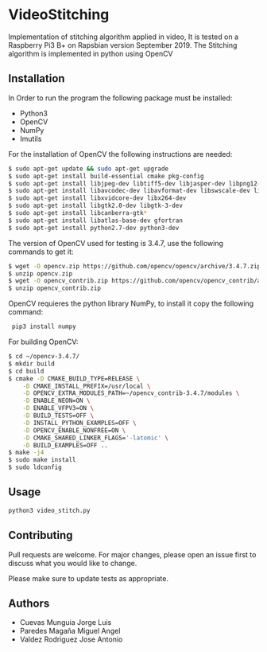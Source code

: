 # VideoStitching
Implementation of stitching algorithm applied in video, It is tested on a Raspberry Pi3 B+ on Rapsbian version September 2019. The Stitching algorithm is implemented in python using OpenCV

## Installation
In Order to run the program the following package must be installed:
- Python3
- OpenCV
- NumPy
- Imutils

For the installation of OpenCV the following instructions are needed:
``` bash
$ sudo apt-get update && sudo apt-get upgrade
$ sudo apt-get install build-essential cmake pkg-config
$ sudo apt-get install libjpeg-dev libtiff5-dev libjasper-dev libpng12-dev
$ sudo apt-get install libavcodec-dev libavformat-dev libswscale-dev libv4l-dev
$ sudo apt-get install libxvidcore-dev libx264-dev
$ sudo apt-get install libgtk2.0-dev libgtk-3-dev
$ sudo apt-get install libcanberra-gtk*
$ sudo apt-get install libatlas-base-dev gfortran
$ sudo apt-get install python2.7-dev python3-dev
```
The version of OpenCV used for testing is 3.4.7, use the following commands to get it:
``` bash
$ wget -O opencv.zip https://github.com/opencv/opencv/archive/3.4.7.zip
$ unzip opencv.zip
$ wget -O opencv_contrib.zip https://github.com/opencv/opencv_contrib/archive/3.4.7.zip
$ unzip opencv_contrib.zip
```
OpenCV requieres the python library NumPy, to install it copy the following command:
``` bash
 pip3 install numpy
```
For building OpenCV:
``` bash
$ cd ~/opencv-3.4.7/
$ mkdir build
$ cd build
$ cmake -D CMAKE_BUILD_TYPE=RELEASE \
    -D CMAKE_INSTALL_PREFIX=/usr/local \
    -D OPENCV_EXTRA_MODULES_PATH=~/opencv_contrib-3.4.7/modules \
    -D ENABLE_NEON=ON \
    -D ENABLE_VFPV3=ON \
    -D BUILD_TESTS=OFF \
    -D INSTALL_PYTHON_EXAMPLES=OFF \
    -D OPENCV_ENABLE_NONFREE=ON \
    -D CMAKE_SHARED_LINKER_FLAGS='-latomic' \
    -D BUILD_EXAMPLES=OFF ..
$ make -j4
$ sudo make install
$ sudo ldconfig
```

## Usage
``` bash
python3 video_stitch.py
```
## Contributing
Pull requests are welcome. For major changes, please open an issue first to discuss what you would like to change.

Please make sure to update tests as appropriate.

## Authors
- Cuevas Munguia Jorge Luis
- Paredes Magaña Miguel Angel
- Valdez Rodriguez Jose Antonio
